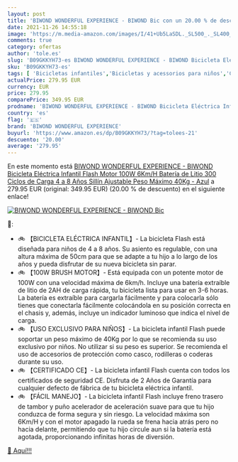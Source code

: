 ```yaml
---
layout: post
title: 'BIWOND WONDERFUL EXPERIENCE - BIWOND Bic con un 20.00 % de descuento'
date: 2021-11-26 14:55:18
image: 'https://m.media-amazon.com/images/I/41+Ub5LaSDL._SL500_._SL400_.jpg'
comments: true
category: ofertas
author: 'tole.es'
slug: 'B09GKKYH73-es BIWOND WONDERFUL EXPERIENCE - BIWOND Bicicleta Eléctrica...'
sku: 'B09GKKYH73-es'
tags: [ 'Bicicletas infantiles','Bicicletas y acessorios para niños','Ciclismo','Deportes y aire libre','Ropa y equipo para deportes','bicicleta','biwond wonderful experience', ]
actualPrice: 279.95 EUR
currency: EUR
price: 279.95
comparePrice: 349.95 EUR
prodname: 'BIWOND WONDERFUL EXPERIENCE - BIWOND Bicicleta Eléctrica Infantil Flash  Motor 100W  6Km/H  Batería de Litio  300 Ciclos de Carga  4 a 8 Años  Sillín Ajustable  Peso Máximo 40Kg  - Azul'
country: 'es'
flag: '🇪🇸'
brand: 'BIWOND WONDERFUL EXPERIENCE'
buyurl: 'https://www.amazon.es/dp/B09GKKYH73/?tag=tolees-21'
descuento: '20.00'
average: '279.95'
---
```


En este momento está [BIWOND WONDERFUL EXPERIENCE - BIWOND Bicicleta Eléctrica Infantil Flash  Motor 100W  6Km/H  Batería de Litio  300 Ciclos de Carga  4 a 8 Años  Sillín Ajustable  Peso Máximo 40Kg  - Azul](https://www.amazon.es/dp/B09GKKYH73/?tag=tolees-21) a 279.95 EUR (original: 349.95 EUR) (20.00 %  de descuento) en el siguiente enlace!

[![BIWOND WONDERFUL EXPERIENCE - BIWOND Bic](https://m.media-amazon.com/images/I/41+Ub5LaSDL._SL500_._SL400_.jpg)](https://www.amazon.es/dp/B09GKKYH73/?tag=tolees-21)

🔎:

- 🚲 【BICICLETA ELÉCTRICA INFANTIL】- La bicicleta Flash está diseñada para niños de 4 a 8 años. Su asiento es regulable, con una altura máxima de 50cm para que se adapte a tu hijo a lo largo de los años y pueda disfrutar de su nueva bicicleta sin parar.
- 🚲 【100W BRUSH MOTOR】- Está equipada con un potente motor de 100W con una velocidad máxima de 6km/h. Incluye una batería extraíble de litio de 2AH de carga rápida, tu bicicleta lista para usar en 3-6 horas. La batería es extraíble para cargarla fácilmente y para colocarla sólo tienes que conectarla fácilmente colocándola en su posición correcta en el chasis y, además, incluye un indicador luminoso que indica el nivel de carga.
- 🚲 【USO EXCLUSIVO PARA NIÑOS】- La bicicleta infantil Flash puede soportar un peso máximo de 40Kg por lo que se recomienda su uso exclusivo por niños. No utilizar si su peso es superior. Se recomienda el uso de accesorios de protección como casco, rodilleras o coderas durante su uso.
- 🚲 【CERTIFICADO CE】- La bicicleta infantil Flash cuenta con todos los certificados de seguridad CE. Disfruta de 2 Años de Garantía para cualquier defecto de fábrica de tu bicicleta eléctrica infantil.
- 🚲 【FÁCIL MANEJO】- La bicicleta infantil Flash incluye freno trasero de tambor y puño acelerador de aceleración suave para que tu hijo conduzca de forma segura y sin riesgo. La velocidad máxima son 6Km/H y con el motor apagado la rueda se frena hacia atrás pero no hacia delante, permitiendo que tu hijo circule aun si la batería está agotada, proporcionando infinitas horas de diversión.

[🛒 Aquí!!!](https://www.amazon.es/dp/B09GKKYH73/?tag=tolees-21)

